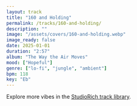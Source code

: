 ```yaml
---
layout: track
title: "160 and Holding"
permalink: /tracks/160-and-holding/
description: ""
image: "/assets/covers/160-and-holding.webp"
image_ready: false
date: 2025-01-01
duration: "2:57"
album: "The Way the Air Moves"
mood: ["Hopeful"]
genre: ["lo-fi", "jungle", "ambient"]
bpm: 118
key: "Eb"
---
```


Explore more vibes in the [StudioRich track library](/tracks/).

